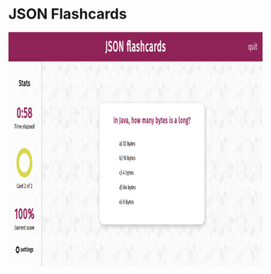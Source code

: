 # JSON Flashcards
<div style="text-align: center;">
  <img src="etc/img_quiz.png" width="926.5" height="463.5">
</div>